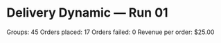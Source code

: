 # Delivery Dynamic — Run 01

Groups: 45
Orders placed: 17
Orders failed: 0
Revenue per order: $25.00